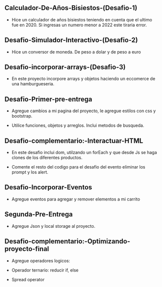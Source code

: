 ## Calculador-De-Años-Bisiestos-(Desafio-1)

- Hice un calculador de años bisiestos teniendo en cuenta que el ultimo fue en 2020. Si ingresas un numero menor a 2022 este tiraria error.

## Desafio-Simulador-Interactivo-(Desafio-2)

- Hice un conversor de moneda. De peso a dolar y de peso a euro

## Desafio-incorporar-arrays-(Desafio-3)

- En este proyecto incorpore arrays y objetos haciendo un eccomerce de una hamburgueseria.

## Desafio-Primer-pre-entrega

- Agregue cambios a mi pagina del proyecto, le agregue estilos con css y bootstrap.

- Utilice funciones, objetos y arreglos. Inclui metodos de busqueda.

## Desafio-complementario:-Interactuar-HTML

- En este desafio inclui dom, utilzando un forEach y que desde Js se haga clones de los diferentes productos.

- Comente el resto del codigo para el desafio del evento eliminar los prompt y los alert.

## Desafio-Incorporar-Eventos

- Agregue eventos para agregar y remover elementos a mi carrito

## Segunda-Pre-Entrega

- Agregue Json y local storage al proyecto.

## Desafio-complementario:-Optimizando-proyecto-final

- Agregue operadores logicos:

- Operador ternario: reducir if, else

- Spread operator

